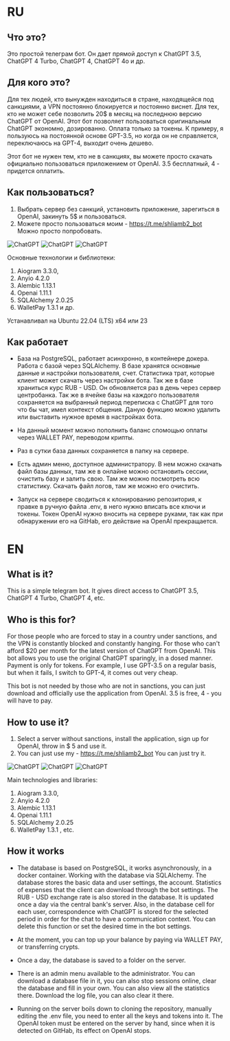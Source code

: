 
# RU

## Что это?
Это простой телеграм бот. Он дает прямой доступ к ChatGPT 3.5, ChatGPT 4 Turbo, ChatGPT 4, ChatGPT 4o и др.

## Для кого это?
Для тех людей, кто вынужден находиться в стране, находящейся под санкциями, а VPN постоянно блокируется и постоянно виснет. Для тех, кто не может себе позволить 20$ в месяц на последнюю версию ChatGPT от OpenAI.
Этот бот позволяет пользоваться оригинальным ChatGPT экономно, дозированно. Оплата только за токены. К примеру, я пользуюсь на постоянной основе GPT-3.5, но когда он не справляется, переключаюсь на GPT-4, выходит очень дешево.

Этот бот не нужен тем, кто не в санкциях, вы можете просто скачать официально пользоваться приложением от OpenAI. 3.5 бесплатный, 4 - придется оплатить.

## Как пользоваться?
1. Выбрать сервер без санкций, установить приложение, зарегиться в OpenAI, закинуть 5$ и пользоваться.
2. Можете просто пользоваться моим - https://t.me/shliamb2_bot Можно просто попробовать.


<img src="https://raw.githubusercontent.com/shliamb/Telegram-bot-ChatGPT-OpenAI/main/img/bot.png" alt="ChatGPT" width="auto" height="auto" align="top">

<img src="https://raw.githubusercontent.com/shliamb/Telegram-bot-ChatGPT-OpenAI/main/img/bot4.png" alt="ChatGPT" width="auto" height="auto" align="top">

<img src="https://raw.githubusercontent.com/shliamb/Telegram-bot-ChatGPT-OpenAI/main/img/bot5.png" alt="ChatGPT" width="auto" height="auto" align="top">


Основные технологии и библиотеки:
1. Aiogram 3.3.0,
2. Anyio 4.2.0
3. Alembic 1.13.1
4. Openai 1.11.1
5. SQLAlchemy 2.0.25
6. WalletPay 1.3.1
и др.

Устанавливал на Ubuntu 22.04 (LTS) x64 или 23


## Как работает
- База на PostgreSQL, работает асинхронно, в контейнере докера. Работа с базой через SQLAlchemy. В базе хранятся основные данные и настройки пользователя, счет. Статистика трат, которые клиент может скачать через настройки бота. Так же в базе храниться курс RUB - USD. Он обновляется раз в день через сервер центробанка. Так же в ячейке базы на каждого пользователя сохраняется на выбранный период переписка с ChatGPT для того что бы чат, имел контекст общения. Даную функцию можно удалить или выставить нужное время в настройках бота.

- На данный момент можно пополнить баланс спомощью оплаты через WALLET PAY, переводом крипты.

- Раз в сутки база данных сохраняется в папку на сервере. 

- Есть админ меню, доступное администратору. В нем можно скачать файл базы данных, там же в онлайне можно остановить сессии, очистить базу и залить свою. Там же можно посмотреть всю статистику. Скачать файл логов, там же можно его очистить.

- Запуск на сервере сводиться к клонированию репозитория, к правке в ручную файла .env, в него нужно вписать все ключи и токены. Токен OpenAI нужно вносить на сервере руками, так как при обнаружении его на GitHab, его действие на OpenAI прекращается.




# EN

## What is it?
This is a simple telegram bot. It gives direct access to ChatGPT 3.5, ChatGPT 4 Turbo, ChatGPT 4, etc.

## Who is this for?
For those people who are forced to stay in a country under sanctions, and the VPN is constantly blocked and constantly hanging. For those who can't afford $20 per month for the latest version of ChatGPT from OpenAI.
This bot allows you to use the original ChatGPT sparingly, in a dosed manner. Payment is only for tokens. For example, I use GPT-3.5 on a regular basis, but when it fails, I switch to GPT-4, it comes out very cheap.

This bot is not needed by those who are not in sanctions, you can just download and officially use the application from OpenAI. 3.5 is free, 4 - you will have to pay.

## How to use it?
1. Select a server without sanctions, install the application, sign up for OpenAI, throw in $ 5 and use it.
2. You can just use my - https://t.me/shliamb2_bot You can just try it.

<img src="https://raw.githubusercontent.com/shliamb/Telegram-bot-ChatGPT-OpenAI/main/img/bot.png" alt="ChatGPT" width="auto" height="auto" align="top">

<img src="https://raw.githubusercontent.com/shliamb/Telegram-bot-ChatGPT-OpenAI/main/img/bot4.png" alt="ChatGPT" width="auto" height="auto" align="top">

<img src="https://raw.githubusercontent.com/shliamb/Telegram-bot-ChatGPT-OpenAI/main/img/bot5.png" alt="ChatGPT" width="auto" height="auto" align="top">


Main technologies and libraries:
1. Aiogram 3.3.0,
2. Anyio 4.2.0
3. Alembic 1.13.1
4. Openai 1.11.1
5. SQLAlchemy 2.0.25
6. WalletPay 1.3.1
, etc.


## How it works
- The database is based on PostgreSQL, it works asynchronously, in a docker container. Working with the database via SQLAlchemy. The database stores the basic data and user settings, the account. Statistics of expenses that the client can download through the bot settings. The RUB - USD exchange rate is also stored in the database. It is updated once a day via the central bank's server. Also, in the database cell for each user, correspondence with ChatGPT is stored for the selected period in order for the chat to have a communication context. You can delete this function or set the desired time in the bot settings.

- At the moment, you can top up your balance by paying via WALLET PAY, or transferring crypts.

- Once a day, the database is saved to a folder on the server. 

- There is an admin menu available to the administrator. You can download a database file in it, you can also stop sessions online, clear the database and fill in your own. You can also view all the statistics there. Download the log file, you can also clear it there.

- Running on the server boils down to cloning the repository, manually editing the .env file, you need to enter all the keys and tokens into it. The OpenAI token must be entered on the server by hand, since when it is detected on GitHab, its effect on OpenAI stops.

